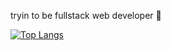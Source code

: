 tryin to be fullstack web developer 🚀
<!--- - 📫 How to reach me ... --->

[![Top Langs](https://github-readme-stats.vercel.app/api/top-langs/?username=b1354&theme=transparent)](https://github.com/b1354/github-readme-stats)

<!---
b1354/b1354 is a ✨ special ✨ repository because its `README.md` (this file) appears on your GitHub profile.
You can click the Preview link to take a look at your changes.
--->
